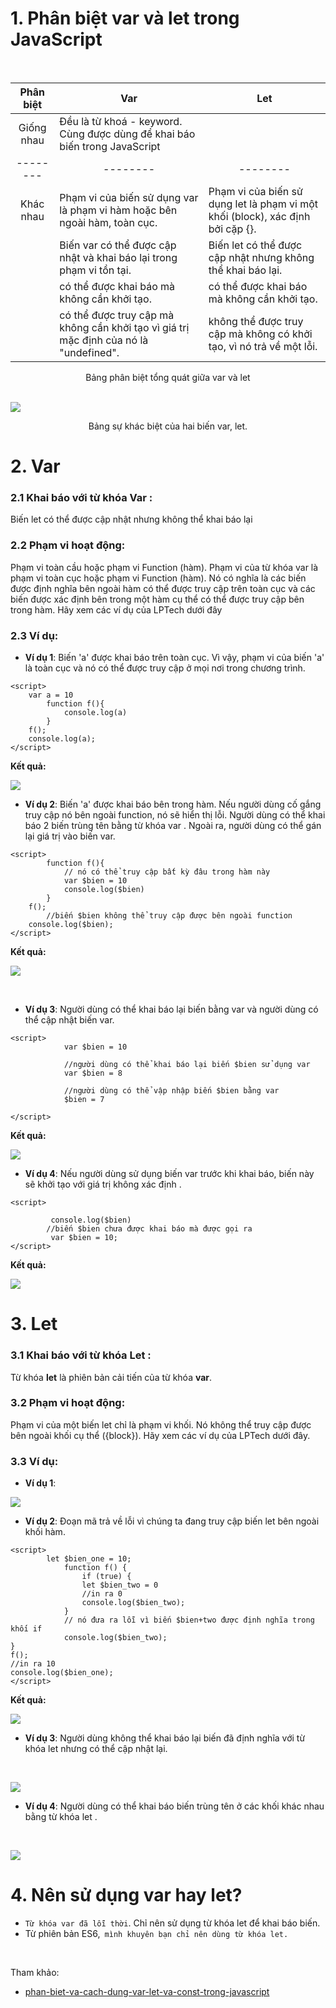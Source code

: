 # 1. Phân biệt var và let trong JavaScript
<br>


| <div align="center">Phân biệt</div> | <div align="center">Var</div>  | <div align="center">Let</div> |
| -------- | -------- | -------- |
| <div align="center">Giống nhau </div> |  Đều là từ khoá - keyword. Cùng được dùng để khai báo biến trong JavaScript | 
| <div align="center">--------</div> | <div align="center">--------</div> | <div align="center">--------</div> |
|  <div align="center">Khác nhau</div>  |  Phạm vi của biến sử dụng var là phạm vi hàm hoặc bên ngoài hàm, toàn cục. |  Phạm vi của biến sử dụng let là phạm vi một khối (block), xác định bởi cặp {}.   |
||Biến var có thể được cập nhật và khai báo lại trong phạm vi tồn tại.  | Biến let có thể được cập nhật nhưng không thể khai báo lại.|
|| có thể được khai báo mà không cần khởi tạo.|có thể được khai báo mà không cần khởi tạo.|
||có thể được truy cập mà không cần khởi tạo vì giá trị mặc định của nó là "undefined".	|không thể được truy cập mà không có khởi tạo, vì nó trả về một lỗi.|

<div align="center">Bảng phân biệt tổng quát giữa var và let</div>
<br>


![](https://images.viblo.asia/8d204f2a-86eb-43c8-8db2-e09e77da3cb1.PNG)

<div align="center">Bảng sự khác biệt của hai biến var, let.</div>

# 2. Var
### 2.1 Khai báo với từ khóa Var :
 Biến let có thể được cập nhật nhưng không thể khai báo lại
### 2.2 Phạm vi hoạt động: <br>
 Phạm vi toàn cầu hoặc phạm vi Function (hàm). Phạm vi của từ khóa var là phạm vi toàn cục hoặc phạm vi Function (hàm). Nó có nghĩa là các biến được định nghĩa bên ngoài hàm có thể được truy cập trên toàn cục và các biến được xác định bên trong một hàm cụ thể có thể được truy cập bên trong hàm. Hãy xem các ví dụ của LPTech dưới đây
### 2.3 Ví dụ: 
*   **Ví dụ 1**:  Biến 'a' được khai báo trên toàn cục. Vì vậy, phạm vi của biến 'a' là toàn cục và nó có thể được truy cập ở mọi nơi trong chương trình. 

```
<script>
    var a = 10
        function f(){
            console.log(a)
        }
    f();
    console.log(a);
</script>
```

**Kết quả:**  <br>

![](https://images.viblo.asia/618f4168-f502-4edb-8ac3-e0426df7bd24.PNG)

* **Ví dụ 2**: Biến 'a' được khai báo bên trong hàm. Nếu người dùng cố gắng truy cập nó bên ngoài function, nó sẽ hiển thị lỗi. Người dùng có thể khai báo 2 biến trùng tên bằng từ khóa var . 
Ngoài ra, người dùng có thể gán lại giá trị vào biến var.
```
<script>
        function f(){ 
            // nó có thể truy cập bất kỳ đâu trong hàm này
            var $bien = 10
            console.log($bien)
        }
    f();
        //biến $bien không thể truy cập được bên ngoài function
    console.log($bien);
</script>
```

**Kết quả:** <br>

![](https://images.viblo.asia/b9db3266-e099-4041-a82e-bab65db318bf.PNG)

<br>

* **Ví dụ 3**:  Người dùng có thể khai báo lại biến bằng var và người dùng có thể cập nhật biến var.

```
<script>
            var $bien = 10

            //người dùng có thể khai báo lại biến $bien sử dụng var
            var $bien = 8

            //người dùng có thể vập nhập biến $bien bằng var
            $bien = 7
            
</script>
```

**Kết quả:** <br>

![](https://images.viblo.asia/f1873d8b-1934-4b88-aa31-528a3546ceaf.PNG)



* **Ví dụ 4**: Nếu người dùng sử dụng biến var trước khi khai báo, biến này sẽ khởi tạo với giá trị không xác định .

```
<script>
      
         console.log($bien)
        //biến $bien chưa được khai báo mà được gọi ra
         var $bien = 10;
</script>
```

**Kết quả:**<br>

![](https://images.viblo.asia/7d453c6a-f09c-4873-affc-753af89ad060.PNG)


# 3. Let
### 3.1 Khai báo với từ khóa  Let : 
Từ khóa **let** là phiên bản cải tiến của từ khóa  **var**.
### 3.2 Phạm vi hoạt động: <br>
 Phạm vi của một biến let chỉ là phạm vi khối. Nó không thể truy cập được bên ngoài khối cụ thể ({block}). Hãy xem các ví dụ của LPTech dưới đây.
### 3.3 Ví dụ: 
* **Ví dụ 1**: <br>

![](https://images.viblo.asia/684c27df-e07e-4b80-aee8-86a15c2d5bdd.PNG)

* **Ví dụ 2**: Đoạn mã trả về lỗi vì chúng ta đang truy cập biến let bên ngoài khối hàm.

```
<script>
        let $bien_one = 10;
            function f() {
                if (true) {
                let $bien_two = 0
                //in ra 0
                console.log($bien_two);
            }
            // nó đưa ra lỗi vì biến $bien+two được định nghĩa trong khối if 
            console.log($bien_two);
}
f();
//in ra 10
console.log($bien_one);
</script>
```

**Kết quả:**<br>

![](https://images.viblo.asia/0a98b0f3-0751-48c3-9dfa-01927f0ce120.PNG)

* **Ví dụ 3**:  Người dùng không thể khai báo lại biến đã định nghĩa với từ khóa let nhưng có thể cập nhật lại.
<br>

![](https://images.viblo.asia/b5391664-01ec-4e5a-bcb2-5777707dbe03.PNG)



* **Ví dụ 4**: Người dùng có thể khai báo biến trùng tên ở các khối khác nhau bằng từ khóa let .
<br>

![](https://images.viblo.asia/a6201a74-8f24-4528-b9cb-7797244bf2a0.PNG)

# 4. Nên sử dụng var hay let?
* `Từ khóa var đã lỗi thời`. Chỉ nên sử dụng từ khóa let để khai báo biến.
* Từ phiên bản ES6,`` mình khuyên bạn chỉ nên dùng từ khóa let.``
<br>


Tham khảo:
*  [phan-biet-va-cach-dung-var-let-va-const-trong-javascript](https://levanphu.info/phan-biet-va-cach-dung-var-let-va-const-trong-javascript)
